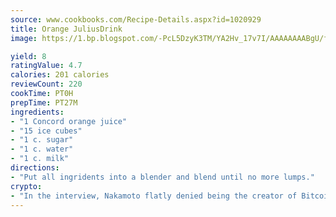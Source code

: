 ```yaml
---
source: www.cookbooks.com/Recipe-Details.aspx?id=1020929
title: Orange JuliusDrink  
image: https://1.bp.blogspot.com/-PcL5DzyK3TM/YA2Hv_17v7I/AAAAAAAABgU/fyHeesSth_IZW9mL5lk6GxJO8cW8ksrGACLcBGAsYHQ/s320/12.png

yield: 8
ratingValue: 4.7
calories: 201 calories
reviewCount: 220
cookTime: PT0H
prepTime: PT27M
ingredients:
- "1 Concord orange juice"
- "15 ice cubes"
- "1 c. sugar"
- "1 c. water"
- "1 c. milk"
directions:
- "Put all ingridents into a blender and blend until no more lumps."
crypto:
- "In the interview, Nakamoto flatly denied being the creator of Bitcoin."
---
```

